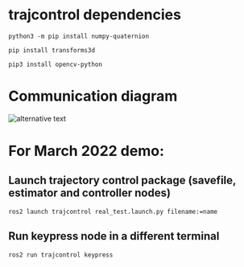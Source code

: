 # trajcontrol dependencies
``python3 -m pip install numpy-quaternion`` 

``pip install transforms3d``

``pip3 install opencv-python``


# Communication diagram
![alternative text](http://www.plantuml.com/plantuml/proxy?cache=no&src=https://raw.github.com/maribernardes/trajcontrol_jhu/main/comm_diagram.txt)

# For March 2022 demo:
## Launch trajectory control package (savefile, estimator and controller nodes)
``ros2 launch trajcontrol real_test.launch.py filename:=name`` 
## Run keypress node in a different terminal
``ros2 run trajcontrol keypress`` 
